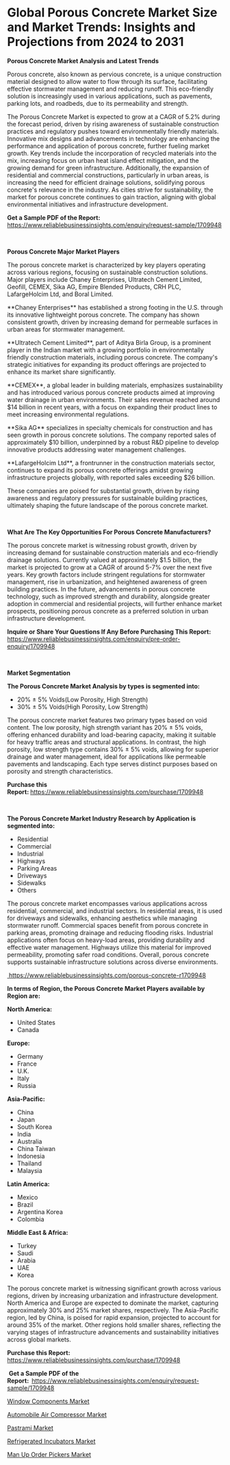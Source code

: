 <p><h1>Global Porous Concrete Market Size and Market Trends: Insights and Projections from 2024 to 2031</h1></p><p><strong>Porous Concrete Market Analysis and Latest Trends</strong></p>
<p><p>Porous concrete, also known as pervious concrete, is a unique construction material designed to allow water to flow through its surface, facilitating effective stormwater management and reducing runoff. This eco-friendly solution is increasingly used in various applications, such as pavements, parking lots, and roadbeds, due to its permeability and strength.</p><p>The Porous Concrete Market is expected to grow at a CAGR of 5.2% during the forecast period, driven by rising awareness of sustainable construction practices and regulatory pushes toward environmentally friendly materials. Innovative mix designs and advancements in technology are enhancing the performance and application of porous concrete, further fueling market growth. Key trends include the incorporation of recycled materials into the mix, increasing focus on urban heat island effect mitigation, and the growing demand for green infrastructure. Additionally, the expansion of residential and commercial constructions, particularly in urban areas, is increasing the need for efficient drainage solutions, solidifying porous concrete's relevance in the industry. As cities strive for sustainability, the market for porous concrete continues to gain traction, aligning with global environmental initiatives and infrastructure development.</p></p>
<p><strong>Get a Sample PDF of the Report:&nbsp;</strong> <a href="https://www.reliablebusinessinsights.com/enquiry/request-sample/1709948?utm_campaign=1609&utm_medium=2&utm_source=Github&utm_content=ia&utm_term=22102024&utm_id=porous-concrete">https://www.reliablebusinessinsights.com/enquiry/request-sample/1709948</a></p>
<p>&nbsp;</p>
<p><strong>Porous Concrete Major Market Players</strong></p>
<p><p>The porous concrete market is characterized by key players operating across various regions, focusing on sustainable construction solutions. Major players include Chaney Enterprises, Ultratech Cement Limited, Geofill, CEMEX, Sika AG, Empire Blended Products, CRH PLC, LafargeHolcim Ltd, and Boral Limited.</p><p>**Chaney Enterprises** has established a strong footing in the U.S. through its innovative lightweight porous concrete. The company has shown consistent growth, driven by increasing demand for permeable surfaces in urban areas for stormwater management. </p><p>**Ultratech Cement Limited**, part of Aditya Birla Group, is a prominent player in the Indian market with a growing portfolio in environmentally friendly construction materials, including porous concrete. The company's strategic initiatives for expanding its product offerings are projected to enhance its market share significantly.</p><p>**CEMEX**, a global leader in building materials, emphasizes sustainability and has introduced various porous concrete products aimed at improving water drainage in urban environments. Their sales revenue reached around $14 billion in recent years, with a focus on expanding their product lines to meet increasing environmental regulations.</p><p>**Sika AG** specializes in specialty chemicals for construction and has seen growth in porous concrete solutions. The company reported sales of approximately $10 billion, underpinned by a robust R&D pipeline to develop innovative products addressing water management challenges.</p><p>**LafargeHolcim Ltd**, a frontrunner in the construction materials sector, continues to expand its porous concrete offerings amidst growing infrastructure projects globally, with reported sales exceeding $26 billion.</p><p>These companies are poised for substantial growth, driven by rising awareness and regulatory pressures for sustainable building practices, ultimately shaping the future landscape of the porous concrete market.</p></p>
<p>&nbsp;</p>
<p><strong>What Are The Key Opportunities For Porous Concrete Manufacturers?</strong></p>
<p><p>The porous concrete market is witnessing robust growth, driven by increasing demand for sustainable construction materials and eco-friendly drainage solutions. Currently valued at approximately $1.5 billion, the market is projected to grow at a CAGR of around 5-7% over the next five years. Key growth factors include stringent regulations for stormwater management, rise in urbanization, and heightened awareness of green building practices. In the future, advancements in porous concrete technology, such as improved strength and durability, alongside greater adoption in commercial and residential projects, will further enhance market prospects, positioning porous concrete as a preferred solution in urban infrastructure development.</p></p>
<p><strong>Inquire or Share Your Questions If Any Before Purchasing This Report:</strong> <a href="https://www.reliablebusinessinsights.com/enquiry/pre-order-enquiry/1709948?utm_campaign=1609&utm_medium=2&utm_source=Github&utm_content=ia&utm_term=22102024&utm_id=porous-concrete">https://www.reliablebusinessinsights.com/enquiry/pre-order-enquiry/1709948</a></p>
<p>&nbsp;</p>
<p><strong>Market Segmentation</strong></p>
<p><strong>The Porous Concrete Market Analysis by types is segmented into:</strong></p>
<p><ul><li>20% ± 5% Voids(Low Porosity, High Strength)</li><li>30% ± 5% Voids(High Porosity, Low Strength)</li></ul></p>
<p><p>The porous concrete market features two primary types based on void content. The low porosity, high strength variant has 20% ± 5% voids, offering enhanced durability and load-bearing capacity, making it suitable for heavy traffic areas and structural applications. In contrast, the high porosity, low strength type contains 30% ± 5% voids, allowing for superior drainage and water management, ideal for applications like permeable pavements and landscaping. Each type serves distinct purposes based on porosity and strength characteristics.</p></p>
<p><strong>Purchase this Report:&nbsp;</strong><a href="https://www.reliablebusinessinsights.com/purchase/1709948?utm_campaign=1609&utm_medium=2&utm_source=Github&utm_content=ia&utm_term=22102024&utm_id=porous-concrete">https://www.reliablebusinessinsights.com/purchase/1709948</a></p>
<p>&nbsp;</p>
<p><strong>The Porous Concrete Market Industry Research by Application is segmented into:</strong></p>
<p><ul><li>Residential</li><li>Commercial</li><li>Industrial</li><li>Highways</li><li>Parking Areas</li><li>Driveways</li><li>Sidewalks</li><li>Others</li></ul></p>
<p><p>The porous concrete market encompasses various applications across residential, commercial, and industrial sectors. In residential areas, it is used for driveways and sidewalks, enhancing aesthetics while managing stormwater runoff. Commercial spaces benefit from porous concrete in parking areas, promoting drainage and reducing flooding risks. Industrial applications often focus on heavy-load areas, providing durability and effective water management. Highways utilize this material for improved permeability, promoting safer road conditions. Overall, porous concrete supports sustainable infrastructure solutions across diverse environments.</p></p>
<p><a href="https://www.reliablebusinessinsights.com/porous-concrete-r1709948?utm_campaign=1609&utm_medium=2&utm_source=Github&utm_content=ia&utm_term=22102024&utm_id=porous-concrete">&nbsp;https://www.reliablebusinessinsights.com/porous-concrete-r1709948</a></p>
<p><strong>In terms of Region, the Porous Concrete Market Players available by Region are:</strong></p>
<p>
    <p> <strong> North America: </strong>
        <ul>
            <li>United States</li>
            <li>Canada</li>
        </ul>
        </p> 
    <p> <strong> Europe: </strong>
        <ul>
            <li>Germany</li>
            <li>France</li>
            <li>U.K.</li>
            <li>Italy</li>
            <li>Russia</li>
        </ul>
        </p> 
    <p> <strong> Asia-Pacific: </strong>
        <ul>
            <li>China</li>
            <li>Japan</li>
            <li>South Korea</li>
            <li>India</li>
            <li>Australia</li>
            <li>China Taiwan</li>
            <li>Indonesia</li>
            <li>Thailand</li>
            <li>Malaysia</li>
        </ul>
        </p> 
    <p> <strong> Latin America: </strong>
        <ul>
            <li>Mexico</li>
            <li>Brazil</li>
            <li>Argentina Korea</li>
            <li>Colombia</li>
        </ul>
        </p> 
    <p> <strong> Middle East & Africa: </strong>
        <ul>
            <li>Turkey</li>
            <li>Saudi</li>
            <li>Arabia</li>
            <li>UAE</li>
            <li>Korea</li>
        </ul>
    </p>
    </p>
<p><p>The porous concrete market is witnessing significant growth across various regions, driven by increasing urbanization and infrastructure development. North America and Europe are expected to dominate the market, capturing approximately 30% and 25% market shares, respectively. The Asia-Pacific region, led by China, is poised for rapid expansion, projected to account for around 35% of the market. Other regions hold smaller shares, reflecting the varying stages of infrastructure advancements and sustainability initiatives across global markets.</p></p>
<p><strong>Purchase this Report: </strong><a href="https://www.reliablebusinessinsights.com/purchase/1709948?utm_campaign=1609&utm_medium=2&utm_source=Github&utm_content=ia&utm_term=22102024&utm_id=porous-concrete">https://www.reliablebusinessinsights.com/purchase/1709948</a></p>
<p>&nbsp;<strong>Get a Sample PDF of the Report:&nbsp;&nbsp;</strong><a href="https://www.reliablebusinessinsights.com/enquiry/request-sample/1709948?utm_campaign=1609&utm_medium=2&utm_source=Github&utm_content=ia&utm_term=22102024&utm_id=porous-concrete">https://www.reliablebusinessinsights.com/enquiry/request-sample/1709948</a></p>
<p><strong></strong></p>
<p><p><a href="https://www.linkedin.com/pulse/emerging-opportunities-challenges-global-window-components-nshbe?utm_campaign=1609&utm_medium=2&utm_source=Github&utm_content=ia&utm_term=22102024&utm_id=porous-concrete">Window Components Market</a></p><p><a href="https://issuu.com/reportprime-2/docs/automobile-air-compressor-market-si_6ae447c5903f4b?utm_campaign=1609&utm_medium=2&utm_source=Github&utm_content=ia&utm_term=22102024&utm_id=porous-concrete">Automobile Air Compressor Market</a></p><p><a href="https://www.linkedin.com/pulse/surfing-pastrami-wave-riding-market-currents-2031-cogno-insight-m5rne?utm_campaign=1609&utm_medium=2&utm_source=Github&utm_content=ia&utm_term=22102024&utm_id=porous-concrete">Pastrami Market</a></p><p><a href="https://www.linkedin.com/pulse/global-refrigerated-incubators-market-size-trends-l2ure?utm_campaign=1609&utm_medium=2&utm_source=Github&utm_content=ia&utm_term=22102024&utm_id=porous-concrete">Refrigerated Incubators Market</a></p><p><a href="https://issuu.com/reportprime-2/docs/man-up-order-pickers-market-size-20_e581a6967931ec?utm_campaign=1609&utm_medium=2&utm_source=Github&utm_content=ia&utm_term=22102024&utm_id=porous-concrete">Man Up Order Pickers Market</a></p></p>